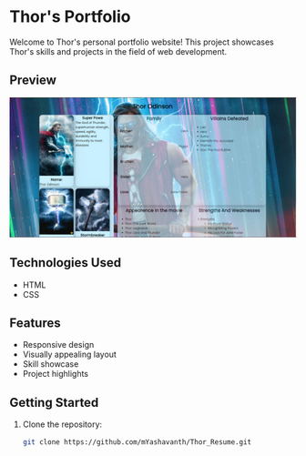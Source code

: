 # Thor's Portfolio

Welcome to Thor's personal portfolio website! This project showcases Thor's skills and projects in the field of web development.

## Preview

![Thor's Portfolio](./Preview.png)

## Technologies Used

- HTML
- CSS

## Features

- Responsive design
- Visually appealing layout
- Skill showcase
- Project highlights

## Getting Started

1. Clone the repository:

   ```bash
   git clone https://github.com/mYashavanth/Thor_Resume.git
